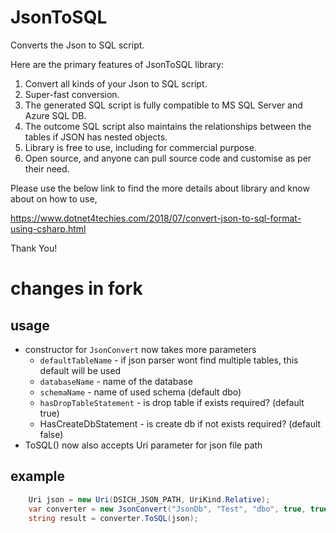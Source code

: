 # JsonToSQL
Converts the Json to SQL script.

Here are the primary features of JsonToSQL library:

1. Convert all kinds of your Json to SQL script.
2. Super-fast conversion.
3. The generated SQL script is fully compatible to MS SQL Server and Azure SQL DB.
4. The outcome SQL script also maintains the relationships between the tables if JSON has nested objects.
5. Library is free to use, including for commercial purpose.
6. Open source, and anyone can pull source code and customise as per their need.

Please use the below link to find the more details about library and know about on how to use,

https://www.dotnet4techies.com/2018/07/convert-json-to-sql-format-using-csharp.html

Thank You!

# changes in fork 

## usage

- constructor for `JsonConvert` now takes more parameters
  - `defaultTableName` - if json parser wont find multiple tables, this default will be used
  - `databaseName` - name of the database
  - `schemaName` - name of used schema (default dbo)
  - `hasDropTableStatement` - is drop table if exists required? (default true)
  - HasCreateDbStatement - is create db if not exists required? (default false)
- ToSQL() now also accepts Uri parameter for json file path

## example

```c#
    Uri json = new Uri(DSICH_JSON_PATH, UriKind.Relative);
    var converter = new JsonConvert("JsonDb", "Test", "dbo", true, true);
    string result = converter.ToSQL(json);
```
